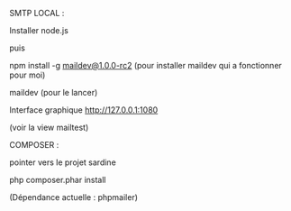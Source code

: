  SMTP LOCAL :

Installer node.js

puis

npm install -g maildev@1.0.0-rc2 (pour installer maildev qui a fonctionner pour moi)

maildev (pour le lancer)

Interface graphique
http://127.0.0.1:1080

(voir la view mailtest)


COMPOSER :

pointer vers le projet sardine

php composer.phar install

(Dépendance actuelle : phpmailer)

